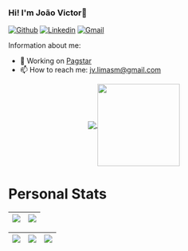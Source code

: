 ### Hi! I'm João Victor👋

[![Github](https://img.shields.io/badge/-Github-000?style=flat&logo=Github&logoColor=white)](https://github.com/joaolimasm)
[![Linkedin](https://img.shields.io/badge/-LinkedIn-blue?style=flat&logo=Linkedin&logoColor=white)](https://www.linkedin.com/in/jo%C3%A3o-victor-magalh%C3%A3es-ab7b7514b/)
[![Gmail](http://img.shields.io/badge/-Gmail-8e24aa?style=flat&logo=Gmail&logoColor=white)](mailto:jv.limasm@gmail.com)

Information about me:

- 💼 Working on [Pagstar](https://www.pagstar.com/)
- 📫 How to reach me: jv.limasm@gmail.com

<p align="center">
  <a href="https://github.com/joaolimasm/github-readme-stats">
    <img
      align="center"
      src="https://github-readme-stats.vercel.app/api/top-langs/?username=joaolimasm&layout=compact&&title_color=ffffff&icon_color=2A75CF&text_color=daf7dc&bg_color=191919"
    />
  </a>
  <a href="https://github.com/joaolimasm/github-readme-stats">
    <img
      align="center"
      height="165"
      src="https://github-readme-stats.vercel.app/api?username=joaolimasm&show_icons=true&hide_border_color=ffffff&theme=radical"
    />
  </a>
</p>

# Personal Stats 
| ![](http://github-profile-summary-cards.vercel.app/api/cards/profile-details?username=joaolimasm&theme=nord_dark) | ![](https://github-readme-streak-stats.herokuapp.com/?user=joaolimasm&hide_border=true&date_format=M%20j%5B%2C%20Y%5D&background=2D3742&stroke=2D3742&ring=6bbbca&fire=6bbbca&currStreakNum=fff&sideNums=6bbbca&currStreakLabel=6bbbca&sideLabels=fff&dates=fff) |
| :-: | :-: |

| ![](http://github-profile-summary-cards.vercel.app/api/cards/stats?username=joaolimasm&theme=nord_dark) | ![](http://github-profile-summary-cards.vercel.app/api/cards/repos-per-language?username=joaolimasm&hide=Html&theme=nord_dark) | ![](http://github-profile-summary-cards.vercel.app/api/cards/most-commit-language?username=joaolimasm&theme=nord_dark) |
| :-: | :-: | :-: |



<!--
**joaolimasm/joaolimasm** is a ✨ _special_ ✨ repository because its `README.md` (this file) appears on your GitHub profile.

Here are some ideas to get you started:

- 🔭 I’m currently working on ...
- 🌱 I’m currently learning ...
- 👯 I’m looking to collaborate on ...
- 🤔 I’m looking for help with ...
- 💬 Ask me about ...
- 📫 How to reach me: ...
- 😄 Pronouns: ...
- ⚡ Fun fact: ...
-->
